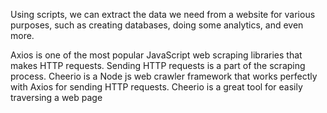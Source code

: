 Using scripts, we can extract the data we need from a website for various purposes, such as creating databases, doing some analytics, and even more.


Axios is one of the most popular JavaScript web scraping libraries that makes HTTP requests. Sending HTTP requests is a part of the scraping process. Cheerio is a Node js web crawler framework that works perfectly with Axios for sending HTTP requests. Cheerio is a great tool for easily traversing a web page
